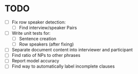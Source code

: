 # TODO

- [ ] Fix row speaker detection:
  - [ ] Find interview/speaker Pairs
- [ ] Write unit tests for:
  - [ ] Sentence creation
  - [ ] Row speakers (after fixing)
- [ ] Separate document content into interviewer and participant
- [ ] Find ratio of NPs to other phrases
- [ ] Report model accuracy
- [ ] Find way to automatically label incomplete clauses
